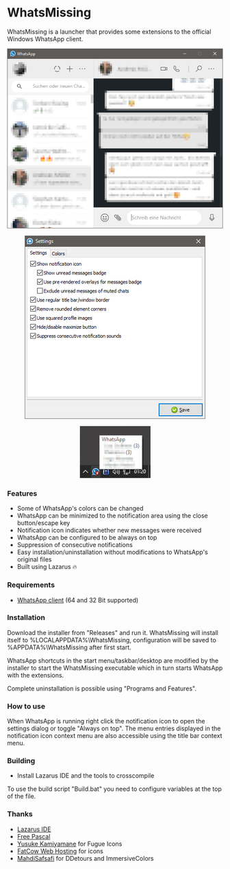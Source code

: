 # WhatsMissing

WhatsMissing is a launcher that provides some extensions to the official Windows WhatsApp client.

<p align="center">
  <img src="./.github/WhatsApp.png" alt="WhatsApp">
</p>
<p align="center">
  <img src="./.github/Settings.png" alt="Settings">
</p>
<p align="center">
  <img src="./.github/Notification.png" alt="Notification icon">
</p>

### Features
- Some of WhatsApp's colors can be changed
- WhatsApp can be minimized to the notification area using the close button/escape key
- Notification icon indicates whether new messages were received
- WhatsApp can be configured to be always on top
- Suppression of consecutive notifications
- Easy installation/uninstallation without modifications to WhatsApp's original files
- Built using Lazarus :fire:

### Requirements
- [WhatsApp client](https://www.whatsapp.com/download) (64 and 32 Bit supported)

### Installation
Download the installer from "Releases" and run it. WhatsMissing will install itself to %LOCALAPPDATA%\WhatsMissing, configuration will be saved to %APPDATA%\WhatsMissing after first start.

WhatsApp shortcuts in the start menu/taskbar/desktop are modified by the installer to start the WhatsMissing executable which in turn starts WhatsApp with the extensions.

Complete uninstallation is possible using "Programs and Features".

### How to use
When WhatsApp is running right click the notification icon to open the settings dialog or toggle "Always on top". The menu entries displayed in the notification icon context menu are also accessible using the title bar context menu.

### Building
- Install Lazarus IDE and the tools to crosscompile

To use the build script "Build.bat" you need to configure variables at the top of the file.

### Thanks
- [Lazarus IDE](https://www.lazarus-ide.org)
- [Free Pascal](https://www.freepascal.org)
- [Yusuke Kamiyamane](https://p.yusukekamiyamane.com/about) for Fugue Icons
- [FatCow Web Hosting](https://www.fatcow.com/free-icons) for icons
- [MahdiSafsafi](https://github.com/MahdiSafsafi) for DDetours and ImmersiveColors
